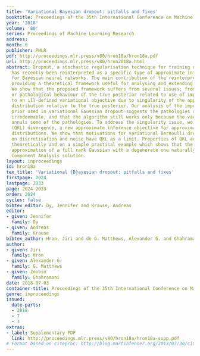 ```yaml
---
title: 'Variational Bayesian dropout: pitfalls and fixes'
booktitle: Proceedings of the 35th International Conference on Machine Learning
year: '2018'
volume: '80'
series: Proceedings of Machine Learning Research
address: 
month: 0
publisher: PMLR
pdf: http://proceedings.mlr.press/v80/hron18a/hron18a.pdf
url: http://proceedings.mlr.press/v80/hron2018a.html
abstract: Dropout, a stochastic regularisation technique for training of neural networks,
  has recently been reinterpreted as a specific type of approximate inference algorithm
  for Bayesian neural networks. The main contribution of the reinterpretation is in
  providing a theoretical framework useful for analysing and extending the algorithm.
  We show that the proposed framework suffers from several issues; from undefined
  or pathological behaviour of the true posterior related to use of improper priors,
  to an ill-defined variational objective due to singularity of the approximating
  distribution relative to the true posterior. Our analysis of the improper log uniform
  prior used in variational Gaussian dropout suggests the pathologies are generally
  irredeemable, and that the algorithm still works only because the variational formulation
  annuls some of the pathologies. To address the singularity issue, we proffer Quasi-KL
  (QKL) divergence, a new approximate inference objective for approximation of high-dimensional
  distributions. We show that motivations for variational Bernoulli dropout based
  on discretisation and noise have QKL as a limit. Properties of QKL are studied both
  theoretically and on a simple practical example which shows that the QKL-optimal
  approximation of a full rank Gaussian with a degenerate one naturally leads to the Principal
  Component Analysis solution.
layout: inproceedings
id: hron18a
tex_title: 'Variational {B}ayesian dropout: pitfalls and fixes'
firstpage: 2024
lastpage: 2033
page: 2024-2033
order: 2024
cycles: false
bibtex_editor: Dy, Jennifer and Krause, Andreas
editor:
- given: Jennifer
  family: Dy
- given: Andreas
  family: Krause
bibtex_author: Hron, Jiri and de G. Matthews, Alexander G. and Ghahramani, Zoubin
author:
- given: Jiri
  family: Hron
- given: Alexander G.
  family: G. Matthews
- given: Zoubin
  family: Ghahramani
date: 2018-07-03
container-title: Proceedings of the 35th International Conference on Machine Learning
genre: inproceedings
issued:
  date-parts:
  - 2018
  - 7
  - 3
extras:
- label: Supplementary PDF
  link: http://proceedings.mlr.press/v80/hron18a/hron18a-supp.pdf
# Format based on citeproc: http://blog.martinfenner.org/2013/07/30/citeproc-yaml-for-bibliographies/
---
```

